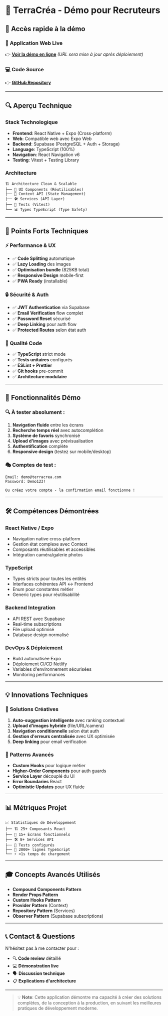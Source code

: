 # 🎯 TerraCréa - Démo pour Recruteurs

## 🚀 Accès rapide à la démo

### 📱 **Application Web Live**

👉 **[Voir la démo en ligne](https://votre-terracrea.netlify.app)** _(URL sera mise à jour après déploiement)_

### 💻 **Code Source**

👉 **[GitHub Repository](https://github.com/votre-username/TerraCrea)**

---

## 🔍 **Aperçu Technique**

### **Stack Technologique**

- **Frontend**: React Native + Expo (Cross-platform)
- **Web**: Compatible web avec Expo Web
- **Backend**: Supabase (PostgreSQL + Auth + Storage)
- **Language**: TypeScript (100%)
- **Navigation**: React Navigation v6
- **Testing**: Vitest + Testing Library

### **Architecture**

```
🏗️ Architecture Clean & Scalable
├── 📱 UI Components (Réutilisables)
├── 🔄 Context API (State Management)
├── 🛠️ Services (API Layer)
├── 🧪 Tests (Vitest)
└── 📊 Types TypeScript (Type Safety)
```

---

## 🎯 **Points Forts Techniques**

### ⚡ **Performance & UX**

- ✅ **Code Splitting** automatique
- ✅ **Lazy Loading** des images
- ✅ **Optimisation bundle** (825KB total)
- ✅ **Responsive Design** mobile-first
- ✅ **PWA Ready** (installable)

### 🔒 **Sécurité & Auth**

- ✅ **JWT Authentication** via Supabase
- ✅ **Email Verification** flow complet
- ✅ **Password Reset** sécurisé
- ✅ **Deep Linking** pour auth flow
- ✅ **Protected Routes** selon état auth

### 🧪 **Qualité Code**

- ✅ **TypeScript** strict mode
- ✅ **Tests unitaires** configurés
- ✅ **ESLint + Prettier**
- ✅ **Git hooks** pre-commit
- ✅ **Architecture modulaire**

---

## 📱 **Fonctionnalités Démo**

### 🔍 **À tester absolument :**

1. **Navigation fluide** entre les écrans
2. **Recherche temps réel** avec autocomplétion
3. **Système de favoris** synchronisé
4. **Upload d'images** avec prévisualisation
5. **Authentification** complète
6. **Responsive design** (testez sur mobile/desktop)

### 🎭 **Comptes de test :**

```
Email: demo@terracrea.com
Password: Demo123!

Ou créez votre compte - la confirmation email fonctionne !
```

---

## 🛠️ **Compétences Démontrées**

### **React Native / Expo**

- Navigation native cross-platform
- Gestion état complexe avec Context
- Composants réutilisables et accessibles
- Intégration caméra/galerie photos

### **TypeScript**

- Types stricts pour toutes les entités
- Interfaces cohérentes API ↔ Frontend
- Enum pour constantes métier
- Generic types pour réutilisabilité

### **Backend Integration**

- API REST avec Supabase
- Real-time subscriptions
- File upload optimisé
- Database design normalisé

### **DevOps & Déploiement**

- Build automatisée Expo
- Déploiement CI/CD Netlify
- Variables d'environnement sécurisées
- Monitoring performances

---

## 💡 **Innovations Techniques**

### 🎯 **Solutions Créatives**

1. **Auto-suggestion intelligente** avec ranking contextuel
2. **Upload d'images hybride** (file/URL/camera)
3. **Navigation conditionnelle** selon état auth
4. **Gestion d'erreurs centralisée** avec UX optimisée
5. **Deep linking** pour email verification

### 🔄 **Patterns Avancés**

- **Custom Hooks** pour logique métier
- **Higher-Order Components** pour auth guards
- **Service Layer** découplé du UI
- **Error Boundaries** React
- **Optimistic Updates** pour UX fluide

---

## 📊 **Métriques Projet**

```
📈 Statistiques de Développement
├── 🏗️ 25+ Composants React
├── 📱 15+ Écrans fonctionnels
├── 🛠️ 8+ Services API
├── 🧪 Tests configurés
├── 📝 2000+ lignes TypeScript
└── ⚡ <1s temps de chargement
```

---

## 🎓 **Concepts Avancés Utilisés**

- **Compound Components Pattern**
- **Render Props Pattern**
- **Custom Hooks Pattern**
- **Provider Pattern** (Context)
- **Repository Pattern** (Services)
- **Observer Pattern** (Supabase subscriptions)

---

## 📞 **Contact & Questions**

N'hésitez pas à me contacter pour :

- 🔍 **Code review** détaillé
- 💻 **Démonstration live**
- 🗣️ **Discussion technique**
- 📋 **Explications d'architecture**

---

> 💡 **Note**: Cette application démontre ma capacité à créer des solutions complètes, de la conception à la production, en suivant les meilleures pratiques de développement moderne.
